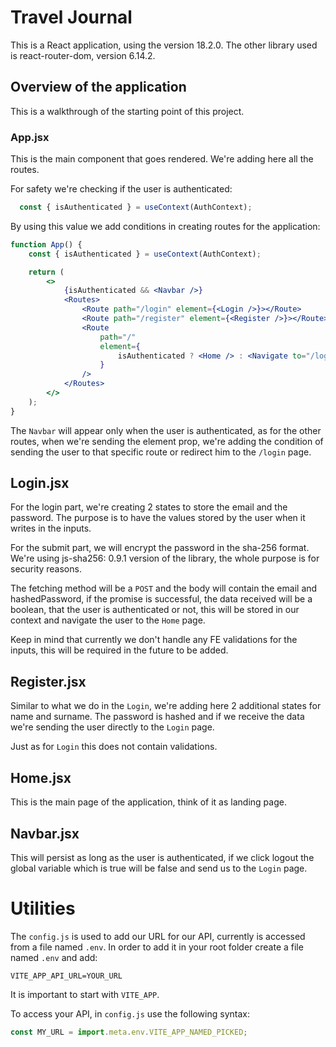 # Travel Journal 

This is a React application, using the version 18.2.0. The other library used is react-router-dom, version 6.14.2.

## Overview of the application

This is a walkthrough of the starting point of this project.


### App.jsx

This is the main component that goes rendered.
We're adding here all the routes.

For safety we're checking if the user is authenticated:
```jsx
  const { isAuthenticated } = useContext(AuthContext);
```

By using this value we add conditions in creating routes for the application:

```jsx
function App() {
    const { isAuthenticated } = useContext(AuthContext);

    return (
        <>
            {isAuthenticated && <Navbar />}
            <Routes>
                <Route path="/login" element={<Login />}></Route>
                <Route path="/register" element={<Register />}></Route>
                <Route
                    path="/"
                    element={
                        isAuthenticated ? <Home /> : <Navigate to="/login" replace />
                    }
                />
            </Routes>
        </>
    );
}
```

The `Navbar` will appear only when the user is authenticated, as for the other routes, when we're sending the element prop, we're adding the condition of sending the user to that specific route or redirect him to the `/login` page.


## Login.jsx

For the login part, we're creating 2 states to store the email and the password. The purpose is to have the values stored by the user when it writes in the inputs.

For the submit part, we will encrypt the password in the sha-256 format. We're using js-sha256: 0.9.1 version of the library, the whole purpose is for security reasons.

The fetching method will be a `POST` and the body will contain the email and hashedPassword, if the promise is successful, the data received will be a boolean, that the user is authenticated or not, this will be stored in our context and navigate the user to the `Home` page.

Keep in mind that currently we don't handle any FE validations for the inputs, this will be required in the future to be added.

## Register.jsx

Similar to what we do in the `Login`, we're adding here 2 additional states for name and surname.
The password is hashed and if we receive the data we're sending the user directly to the `Login` page.

Just as for `Login` this does not contain validations.

## Home.jsx

This is the main page of the application, think of it as landing page.

## Navbar.jsx

This will persist as long as the user is authenticated, if we click logout the global variable which is true will be false and send us to the `Login` page.

# Utilities

The `config.js` is used to add our URL for our API, currently is accessed from a file named `.env`. In order to add it in your root folder create a file named `.env` and add:

```dotenv
VITE_APP_API_URL=YOUR_URL
```

It is important to start with `VITE_APP`.

To access your API, in `config.js` use the following syntax:

```js
const MY_URL = import.meta.env.VITE_APP_NAMED_PICKED;
```

